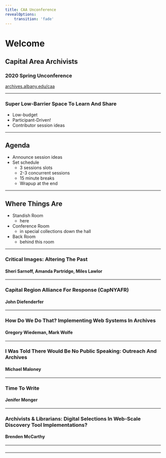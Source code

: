 ```yaml
---
title: CAA Unconference
revealOptions:
    transition: 'fade'
---
```

<style>
#fLeft {float: left; max-width: 50%;}
#fRight {float: right; max-width: 50%;}
#smallLink {font-size: 18px;}
.whitebg {background-color: #fff; margin-top: 30% !important; padding: 15px !important; border-radius: 15px;}
h1, h2, h3, h4, h5 {text-transform: capitalize !important;}
</style>

# Welcome
## Capital Area Archivists
### 2020 Spring Unconference

[archives.albany.edu/caa](https://archives.albany.edu/caa)

---

### Super low-barrier space to learn and share

* Low-budget
* Participant-Driven!
* Contributor session ideas

---

## Agenda

* Announce session ideas
* Set schedule
    * 3 sessions slots
    * 2-3 concurrent sessions
    * 15 minute breaks 
    * Wrapup at the end

---

## Where things are

* Standish Room
    * here
* Conference Room
    * in special collections down the hall
* Back Room
    * behind this room

---

### Critical Images: Altering the Past
#### Sheri Sarnoff, Amanda Partridge, Miles Lawlor

---

### Capital Region Alliance for Response (CapNYAFR)
#### John Diefenderfer

---

### How do we do that? Implementing Web Systems in Archives
#### Gregory Wiedeman, Mark Wolfe

---

### I was told there would be no Public Speaking: Outreach and Archives
#### Michael Maloney

---

### Time to Write
#### Jenifer Monger

---

### Archivists & Librarians: Digital Selections in Web-Scale Discovery Tool Implementations?
#### Brenden McCarthy

---

### 
####

---

###
####